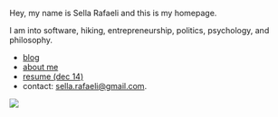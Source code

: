 Hey, my name is Sella Rafaeli and this is my homepage. 

I am into software, hiking, entrepreneurship, politics, psychology, and philosophy. 

* [blog](/blog)
* [about me](/about)
* [resume (dec 14)](https://docs.google.com/document/d/1B3MohkhW5nNrnFe2ZRK6XNkntPUJ7T9cQKrT46qxqIM)
* contact: sella.rafaeli@gmail.com.

<img src="http://imgur.com/NJoZJIs.jpg">